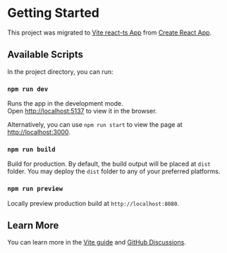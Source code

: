 # Getting Started

This project was migrated to [Vite react-ts App](https://vitejs.dev) from [Create React App](https://github.com/facebook/create-react-app).

## Available Scripts

In the project directory, you can run:

### `npm run dev`

Runs the app in the development mode.\
Open [http://localhost:5137](http://localhost:5137) to view it in the browser.

Alternatively, you can use `npm run start` to view the page at [http://localhost:3000](http://localhost:3000).

### `npm run build`

Build for production. By default, the build output will be placed at `dist` folder. You may deploy the `dist` folder to any of your preferred platforms.

### `npm run preview`

Locally preview production build at `http://localhost:8080`.

## Learn More

You can learn more in the [Vite guide](https://vitejs.dev/guide/) and [GitHub Discussions](https://github.com/vitejs/vite/discussions).
